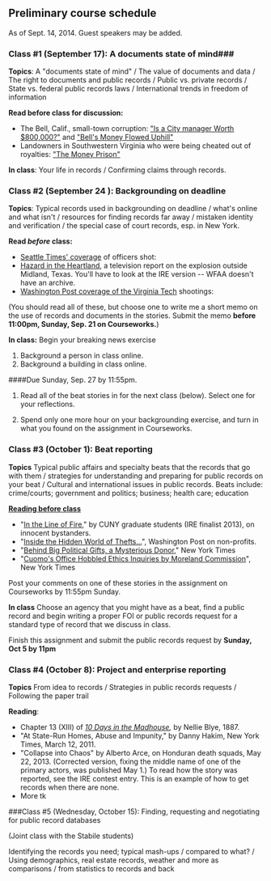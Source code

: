 ## Preliminary course schedule

As of Sept. 14, 2014. Guest speakers may be added.  

### Class #1 (September 17): A documents state of mind###

**Topics**: A "documents state of mind" / The value of documents and data / The right to documents and public records / Public vs. private records /  State vs. federal public records laws / International trends in freedom of information

**Read before class for discussion:**

- The Bell, Calif., small-town corruption: ["Is a City manager Worth $800,000?"](http://www.pulitzer.org/archives/9203) and ["Bell's Money Flowed Uphill"](http://www.pulitzer.org/archives/9215)
- Landowners in Southwestern Virginia who were being cheated out of royalties: ["The Money Prison"](http://www.pulitzer.org/archives/8836)

**In class**: Your life in records / Confirming claims through records.

### Class #2 (September 24 ): Backgrounding on deadline ###

**Topics**: Typical records used in backgrounding on deadline / what's online and what isn't / resources for finding records far away / mistaken identity and verification / the special case of court records, esp. in New York.

**Read *before* class:**

- [Seattle Times' coverage](http://www.pulitzer.org/archives/8868) of officers shot: 
- [Hazard in the Heartland](http://ire.org/resource-center/stories/26249/), a television report on the explosion outside Midland, Texas. You'll have to look at the IRE version -- WFAA doesn't have an archive.
- [Washington Post coverage of the Virginia Tech]( http://www.pulitzer.org/2014\_breaking\_news\_reporting\_finalist\_2) shootings: 

(You should read all of these, but choose one to write me a short memo on the use of records and documents in the stories. Submit the memo **before 11:00pm, Sunday, Sep. 21 on Courseworks.**)

**In class:** Begin your breaking news exercise

1. Background a person in class online.  
2. Background a building in class online.

####Due Sunday, Sep. 27 by 11:55pm.

1. Read all of the beat stories in for the next class (below). Select one for your reflections. 

2. Spend only one more hour on your backgrounding exercise, and turn in what you found on the assignment in Courseworks. 

### Class #3 (October 1): Beat reporting ###

**Topics** Typical public affairs and specialty beats that the records that go with them / strategies for understanding and preparing for public records on your beat / Cultural and international issues in public records. Beats include: crime/courts; government and politics; business; health care; education

<p style="text-decoration:underline;font-weight:bold;">Reading before class</p>

* "[In the Line of Fire](http://www.219mag.com/in-the-line-of-fire/)," by CUNY graduate students (IRE finalist 2013), on innocent bystanders.
* "[Inside the Hidden World of Thefts...](http://www.washingtonpost.com/investigations/inside-the-hidden-world-of-thefts-scams-and-phantom-purchases-at-the-nations-nonprofits/2013/10/26/825a82ca-0c26-11e3-9941-6711ed662e71_story.html)", Washington Post on non-profits. 
* "[Behind Big Political Gifts, a Mysterious Donor](http://www.nytimes.com/2012/07/28/nyregion/behind-big-political-gifts-a-mysterious-donor-from-queens.html?pagewanted=all)," New York Times
* "[Cuomo's Office Hobbled Ethics Inquiries by Moreland Commission](http://www.nytimes.com/2014/07/23/nyregion/governor-andrew-cuomo-and-the-short-life-of-the-moreland-commission.html)", New York Times

Post your comments on one of these stories in the assignment on Courseworks by 11:55pm Sunday. 

**In class** Choose an agency that you might have as a beat, find a public record and begin writing a proper FOI or public records request for a standard type of record that we discuss in class.

Finish this assignment and submit the public records request by **Sunday, Oct 5 by 11pm**

### Class #4 (October 8): Project and enterprise reporting 
**Topics** From idea to records / Strategies in public records requests / Following the paper trail 

**Reading**: 

- Chapter 13 (XIII) of [_10 Days in the Madhouse_](http://dlib.nyu.edu/undercover/sites/dlib.nyu.edu.undercover/files/documents/uploads/editors/Ten_Days_In_A_Madhouse_0.pdf)_,_ by Nellie Blye, 1887.
- "At State-Run Homes, Abuse and Impunity," by Danny Hakim, New York Times, March 12, 2011.
- "Collapse into Chaos" by Alberto Arce, on Honduran death squads, May 22, 2013. (Corrected version, fixing the middle name of one of the primary actors, was published May 1.) To read how the story was reported, see the IRE contest entry.  This is an example of how to get records when there are none.
- More tk

###Class #5 (Wednesday, October 15): Finding, requesting and negotiating for public record databases

(Joint class with the Stabile students)

Identifying the records you need; typical mash-ups / compared to what? / Using demographics, real estate records, weather and more as comparisons / from statistics to records and back

